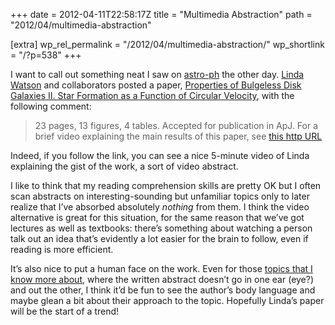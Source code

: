 +++
date = 2012-04-11T22:58:17Z
title = "Multimedia Abstraction"
path = "2012/04/multimedia-abstraction"

[extra]
wp_rel_permalink = "/2012/04/multimedia-abstraction/"
wp_shortlink = "/?p=538"
+++

I want to call out something neat I saw on
[astro-ph](http://arxiv.org/list/astro-ph/recent) the other day.
[Linda Watson](https://www.cfa.harvard.edu/~lwatson/) and collaborators posted
a paper,
[Properties of Bulgeless Disk Galaxies II. Star Formation as a Function of Circular Velocity](http://arxiv.org/abs/1204.1555),
with the following comment:

> 23 pages, 13 figures, 4 tables. Accepted for publication in ApJ. For a brief
> video explaining the main results of this paper, see
> [this http URL](http://www.cfa.harvard.edu/sma/postDocs/)

Indeed, if you follow the link, you can see a nice 5-minute video of Linda
explaining the gist of the work, a sort of video abstract.

I like to think that my reading comprehension skills are pretty OK but I often
scan abstracts on interesting-sounding but unfamiliar topics only to later
realize that I’ve absorbed absolutely _nothing_ from them. I think the video
alternative is great for this situation, for the same reason that we’ve got
lectures as well as textbooks: there’s something about watching a person talk
out an idea that’s evidently a lot easier for the brain to follow, even if
reading is more efficient.

It’s also nice to put a human face on the work. Even for those
[topics that I know more about](http://arxiv.org/abs/1203.0330), where the
written abstract doesn’t go in one ear (eye?) and out the other, I think it’d
be fun to see the author’s body language and maybe glean a bit about their
approach to the topic. Hopefully Linda’s paper will be the start of a trend!
